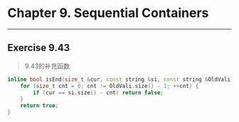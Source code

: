 # Chapter 9. Sequential Containers
---
## Exercise 9.43
>9.43的补充函数  
```cpp
inline bool isEnd(size_t &cur, const string &si, const string &OldVali) {
	for (size_t cnt = 0; cnt != OldVali.size() - 1; ++cnt) {
		if (cur == si.size() - cnt) return false;
	}
	return true;
}
```
